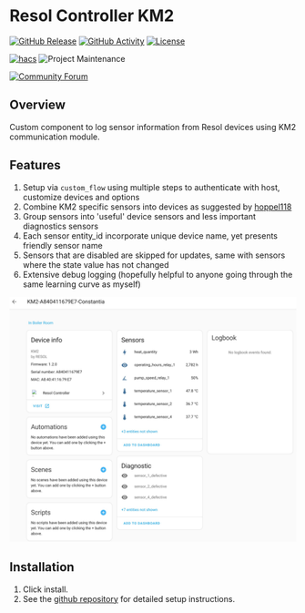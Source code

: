 # Resol Controller KM2

[![GitHub Release][releases-shield]][releases]
[![GitHub Activity][commits-shield]][commits]
[![License][license-shield]][license]

[![hacs][hacsbadge]][hacs]
![Project Maintenance][maintenance-shield]

[![Community Forum][forum-shield]][forum]


## Overview

Custom component to log sensor information from Resol devices using KM2 communication module.

## Features

1. Setup via `custom_flow` using multiple steps to authenticate with host, customize devices and options
2. Combine KM2 specific sensors into devices as suggested by [hoppel118](https://github.com/dm82m/hass-Deltasol-KM2/issues/24)
3. Group sensors into 'useful' device sensors and less important diagnostics sensors
4. Each sensor entity_id incorporate unique device name, yet presents friendly sensor name
5. Sensors that are disabled are skipped for updates, same with sensors where the state value has not changed
6. Extensive debug logging (hopefully helpful to anyone going through the same learning curve as myself)

![controller_detail](documentation/controller_detail.jpg)

## Installation

1. Click install.
2. See the [github repository](https://github.com/evercape/hass-resol-KM2/edit/main/README.md) for detailed setup instructions.



[releases-shield]: https://img.shields.io/github/release/evercape/hass-resol-KM2.svg?style=for-the-badge
[releases]: https://github.com/evercape/hass-resol-KM2/releases

[commits-shield]: https://img.shields.io/github/commit-activity/y/evercape/hass-resol-KM2?style=for-the-badge
[commits]: https://github.com/evercape/hass-resol-KM2/commits/master

[license-shield]: https://img.shields.io/github/license/evercape/hass-resol-KM2.svg?style=for-the-badge
[license]: https://github.com/evercape/hass-resol-KM2/blob/main/LICENSE

[hacs]: https://github.com/custom-components/hacs
[hacsbadge]: https://img.shields.io/badge/HACS-Custom-orange.svg?style=for-the-badge

[maintenance-shield]: https://img.shields.io/badge/maintainer-Martin%20%40evercape-blue.svg?style=for-the-badge

[buymecoffee]: https://www.buymeacoffee.com/evercape
[buymecoffeebadge]: https://img.shields.io/badge/buy%20me%20a%20coffee-donate-yellow.svg?style=for-the-badge

[forum-shield]: https://img.shields.io/badge/community-forum-brightgreen.svg?style=for-the-badge
[forum]: https://community.home-assistant.io/t/resol-km2-controller/

